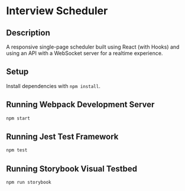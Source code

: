 # Interview Scheduler

## Description

A responsive single-page scheduler built using React (with Hooks) and using an API with a WebSocket server for a realtime experience.

## Setup

Install dependencies with `npm install`.

## Running Webpack Development Server

```sh
npm start
```

## Running Jest Test Framework

```sh
npm test
```

## Running Storybook Visual Testbed

```sh
npm run storybook
```
